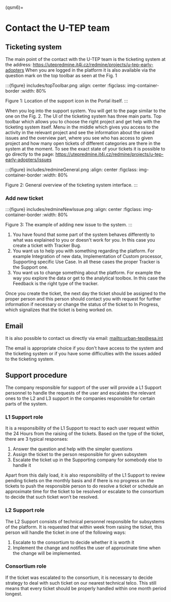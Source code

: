 (qsm6)=

# Contact the U-TEP team

## Ticketing system

The main point of the contact with the U-TEP team is the ticketing system at the address: <https://utepredmine.it4i.cz/redmine/projects/u-tep-early-adopters> When you are logged in the platform it is also available via the question mark on the top toolbar as seen at the Fig. 1

:::{figure} includes/topToolbar.png
:align: center
:figclass: img-container-border
:width: 80%

Figure 1: Location of the support icon in the Portal itself.
:::

When you log into the support system. You will get to the page similar to the one on the Fig. 2. The UI of the ticketing system has three main parts. Top toolbar which allows you to choose the right project and get help with the ticketing system itself. Menu in the middle which gives you access to the activity in the relevant project and see the information about the raised issues and the overview part, where you see who has access to given project and how many open tickets of different categories are there in the system at the moment. To see the exact state of your tickets it is possible to go directly to the page: <https://utepredmine.it4i.cz/redmine/projects/u-tep-early-adopters/issues>

:::{figure} includes/redmineGeneral.png
:align: center
:figclass: img-container-border
:width: 80%

Figure 2: General overview of the ticketing system interface.
:::

### Add new ticket

:::{figure} includes/redmineNewIssue.png
:align: center
:figclass: img-container-border
:width: 80%

Figure 3: The example of adding new issue to the system.
:::

1. You have found that some part of the system behaves differently to what was explained to you or doesn't work for you. In this case you create a ticket with Tracker Bug.
2. You want us to help you with something regarding the platform. For example Integration of new data, Implementation of Custom processor, Supporting specific Use Case. In all these cases the proper Tracker is the Support one.
3. You want us to change something about the platform. For example the way you explore the data or get to the analytical toolbox. In this case the Feedback is the right type of the tracker.

Once you create the ticket, the next day the ticket should be assigned to the proper person and this person should contact you with request for further information if necessary or change the status of the ticket to In Progress, which signalizes that the ticket is being worked on.

## Email

It is also possible to contact us directly via email: <mailto:urban-tep@esa.int>

The email is appropriate choice if you don't have access to the system and the ticketing system or if you have some difficulties with the issues added to the ticketing system.

## Support procedure

The company responsible for support of the user will provide a L1 Support personnel to handle the requests of the user and escalates the relevant ones to the L2 and L3 support in the companies responsible for certain parts of the system.

### L1 Support role

It is a responsibility of the L1 Support to react to each user request within the 24 Hours from the raising of the tickets. Based on the type of the ticket, there are 3 typical responses:

1. Answer the question and help with the simpler questions
2. Assign the ticket to the person responsible for given subsystem
3. Escalate the ticket up in the Supporting company for somebody else to handle it

Apart from this daily load, it is also responsibility of the L1 Support to review pending tickets on the monthly basis and if there is no progress on the tickets to push the responsible person to do resolve a ticket or schedule an approximate time for the ticket to be resolved or escalate to the consortium to decide that such ticket won’t be resolved.

### L2 Support role

The L2 Support consists of technical personnel responsible for subsystems of the platform. It is requested that within week from raising the ticket, this person will handle the ticket in one of the following ways:

1. Escalate to the consortium to decide whether it is worth it
2. Implement the change and notifies the user of approximate time when the change will be implemented.

### Consortium role

If the ticket was escalated to the consortium, it is necessary to decide strategy to deal with such ticket on our nearest technical telco. This still means that every ticket should be properly handled within one month period longest.
